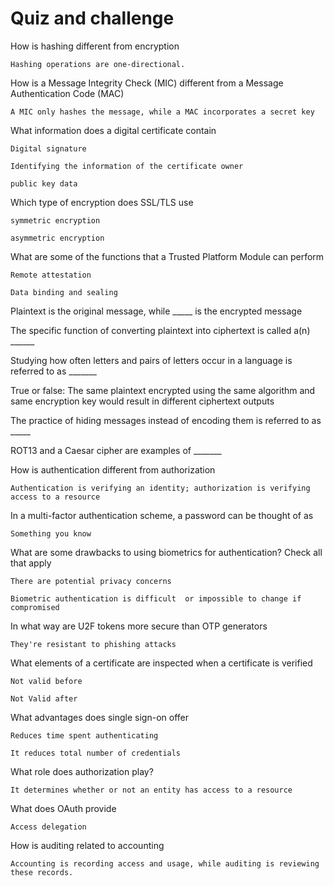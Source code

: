 

# Quiz and challenge

How is hashing different from encryption

    Hashing operations are one-directional.

How is a Message Integrity Check (MIC) different from a Message Authentication Code (MAC)

    A MIC only hashes the message, while a MAC incorporates a secret key

What information does a digital certificate contain

    Digital signature

    Identifying the information of the certificate owner

    public key data

Which type of encryption does SSL/TLS use

    symmetric encryption

    asymmetric encryption

What are some of the functions that a Trusted Platform Module can perform

    Remote attestation

    Data binding and sealing

Plaintext is the original message, while _____ is the encrypted message

The specific function of converting plaintext into ciphertext is called a(n) ______

Studying how often letters and pairs of letters occur in a language is referred to as _______

True or false: The same plaintext encrypted using the same algorithm and same encryption key would result in different ciphertext outputs

The practice of hiding messages instead of encoding them is referred to as _____


ROT13 and a Caesar cipher are examples of _______


How is authentication different from authorization

    Authentication is verifying an identity; authorization is verifying access to a resource

In a multi-factor authentication scheme, a password can be thought of as

    Something you know

What are some drawbacks to using biometrics for authentication? Check all that apply

    There are potential privacy concerns

    Biometric authentication is difficult  or impossible to change if compromised

In what way are U2F tokens more secure than OTP generators

    They're resistant to phishing attacks

What elements of a certificate are inspected when a certificate is verified

    Not valid before

    Not Valid after

What advantages does single sign-on offer

    Reduces time spent authenticating

    It reduces total number of credentials
    

What role does authorization play?

    It determines whether or not an entity has access to a resource

What does OAuth provide

    Access delegation

How is auditing related to accounting

    Accounting is recording access and usage, while auditing is reviewing these records.


